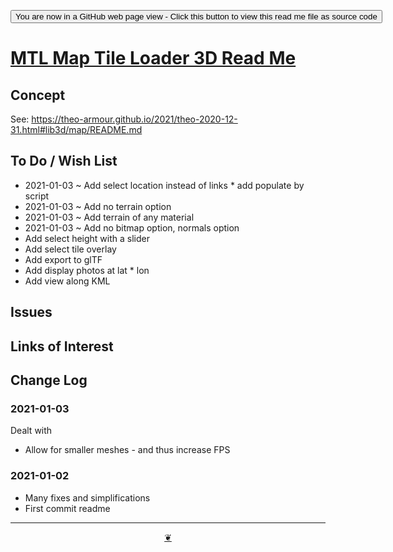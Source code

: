 <span style=display:none; >[You are now in a GitHub source code view - click this link to view Read Me file as a web page]( https://theo-armour.github.io/2021/#sandbox/map-tile-loader-3d/README.md  "View file as a web page." ) </span>

<div><input type=button onclick=window.top.location.href="https://github.com/theo-armour/2021/tree/master/sandbox/map-tile-loader-3d/";
value='You are now in a GitHub web page view - Click this button to view this read me file as source code' ></div>


# [MTL Map Tile Loader 3D Read Me]( https://theo-armour.github.io/2021/#sandbox/map-tile-loader-3d/README.md )

<!--@@@
<div class=iframe-resize ><iframe src=https://theo-armour.github.io/2021/sandbox/map-tile-loader-3d/ height=100% width=100% ></iframe></div>
_MTL Map Tile Loader 3D in a resizable window. One finger to rotate. Two to zoom._

### Full Screen: [MTL Map Tile Loader 3D]( https://theo-armour.github.io/2021/sandbox/map-tile-loader-3d/ )
@@@-->


## Concept

See: https://theo-armour.github.io/2021/theo-2020-12-31.html#lib3d/map/README.md


## To Do / Wish List

* 2021-01-03 ~ Add select location instead of links * add populate by script
* 2021-01-03 ~ Add no terrain option
* 2021-01-03 ~ Add terrain of any material
* 2021-01-03 ~ Add no bitmap option, normals option
* Add select height with a slider
* Add select tile overlay
* Add export to glTF
* Add display photos at lat * lon
* Add view along KML

## Issues


## Links of Interest


## Change Log

### 2021-01-03

Dealt with

* Allow for smaller meshes - and thus increase FPS


### 2021-01-02

* Many fixes and simplifications
* First commit readme

***

<center title="Hello! Click me to go up to the top" ><a class=aDingbat href=javascript:window.scrollTo(0,0);> ❦ </a></center>
